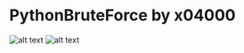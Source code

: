 # PythonBruteForce by x04000
![alt text](https://cdn.discordapp.com/attachments/892732503293571072/896403661893292052/unknown.png)
![alt text](https://cdn.discordapp.com/attachments/840928504869945344/896479062279741500/unknown.png)
